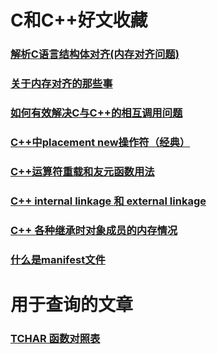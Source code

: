 # C和C++好文收藏

### [解析C语言结构体对齐(内存对齐问题)](http://www.cnblogs.com/tsw123/p/5837273.html)

### [关于内存对齐的那些事](http://blog.csdn.net/markl22222/article/details/38051483)

### [如何有效解决C与C++的相互调用问题](http://blog.csdn.net/gobitan/article/details/1532769)

### [C++中placement new操作符（经典）](http://blog.csdn.net/zhangxinrun/article/details/5940019)

### [C++运算符重载和友元函数用法](http://blog.csdn.net/KingCat666/article/details/44870799)

### [C++ internal linkage 和 external linkage](http://www.goldsborough.me/c/c++/linker/2016/03/30/19-34-25-internal_and_external_linkage_in_c++/)

### [C++ 各种继承时对象成员的内存情况](https://www.2cto.com/kf/201611/566787.html)

### [什么是manifest文件](http://www.cnblogs.com/lidabo/archive/2013/12/19/3482593.html)

# 用于查询的文章

### [TCHAR 函数对照表](http://blog.csdn.net/is2120/article/details/27542927)